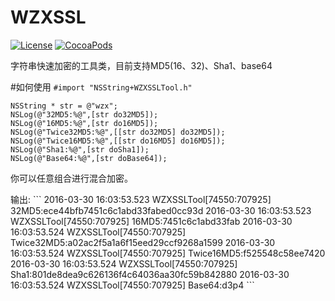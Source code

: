 # WZXSSL
[![License](https://img.shields.io/packagist/l/doctrine/orm.svg)](https://github.com/Wzxhaha/WZXSSL/blob/master/LICENSE)
[![CocoaPods](https://img.shields.io/cocoapods/v/WZXSSL.svg)](https://github.com/Wzxhaha/WZXSSL)
<div>
</div>
字符串快速加密的工具类，目前支持MD5(16、32)、Sha1、base64

#如何使用
`#import "NSString+WZXSSLTool.h"`
```
NSString * str = @"wzx";
NSLog(@"32MD5:%@",[str do32MD5]);
NSLog(@"16MD5:%@",[str do16MD5]);
NSLog(@"Twice32MD5:%@",[[str do32MD5] do32MD5]);
NSLog(@"Twice16MD5:%@",[[str do16MD5] do16MD5]);
NSLog(@"Sha1:%@",[str doSha1]);
NSLog(@"Base64:%@",[str doBase64]);
```
你可以任意组合进行混合加密。
<div>
</div>
输出:
```
2016-03-30 16:03:53.523 WZXSSLTool[74550:707925] 32MD5:ece44bfb7451c6c1abd33fabed0cc93d
2016-03-30 16:03:53.523 WZXSSLTool[74550:707925] 16MD5:7451c6c1abd33fab
2016-03-30 16:03:53.524 WZXSSLTool[74550:707925] Twice32MD5:a02ac2f5a1a6f15eed29ccf9268a1599
2016-03-30 16:03:53.524 WZXSSLTool[74550:707925] Twice16MD5:f525548c58ee7420
2016-03-30 16:03:53.524 WZXSSLTool[74550:707925] Sha1:801de8dea9c626136f4c64036aa30fc59b842880
2016-03-30 16:03:53.524 WZXSSLTool[74550:707925] Base64:d3p4
```
